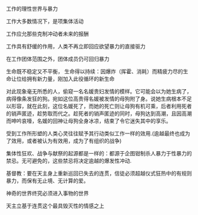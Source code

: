 工作的理性世界与暴力

工作大多数情况下，是项集体活动

工作应允那些克制冲动者未来的报酬

工作具有舒缓的作用，人类不再立即回应欲望暴力的直接驱力

在工作团体范围之外，团体成员仍可回归暴力

生命既不稳定又不平衡，
生命得以持续：因爆炸（挥霍、消耗）而精疲力尽的生命让位给拥有新力量，刚加入此役循环的新生命

对此现象毫无所悉的人，偷窥一名名媛贵妇发情的模样。它可能会以为她生病了，病得像条发狂的狗。宛如这位高贵得名媛被发情的母狗附了身。说她生病根本不足以形容，就在此刻，这位名媛死了，而她的死亡则让母狗有机可乘，后者利用死者的销声匿迹，趁势取而代之。趁死者的销声匿迹的同时，母狗达到高潮，且因高潮而呻吟哀嚎，名媛的回神让母狗全身冰凉，结束了令它迷失其中的享乐。

受到工作所形塑的人类心灵往往赋予其行动类似工作一样的效用.(逾越最终也成为了效用，或者被认为有效用，成为了有组织的战争)

集体性狂欢、战争与献祭的起源都是一样的：都源于企图钳制杀人暴力于性暴力的禁忌。无可避免的，这些禁忌将决定逾越的爆发性冲动.

基督教：要在天主身上重新巡回已失去的连贯，信徒必须超越仪式狂热中的有规则暴力，而保有无止境、无计算的爱。

神奇的世界终究必须进入事物的世界

天主立基于连贯这个最具毁灭性的情感之上